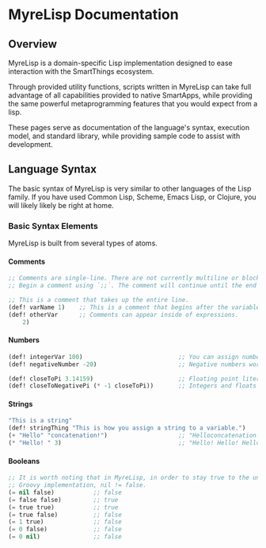 # MyreLisp Documentation

## Overview
MyreLisp is a domain-specific Lisp implementation designed to ease interaction 
with the SmartThings ecosystem.

Through provided utility functions, scripts written in MyreLisp can take full
advantage of all capabilities provided to native SmartApps, while providing
the same powerful metaprogramming features that you would expect from a lisp.

These pages serve as documentation of the language's syntax, execution model,
and standard library, while providing sample code to assist with development.

## Language Syntax
The basic syntax of MyreLisp is very similar to other languages of the Lisp
family. If you have used Common Lisp, Scheme, Emacs Lisp, or Clojure, you will
likely likely be right at home.

### Basic Syntax Elements
MyreLisp is built from several types of atoms.

#### Comments
```lisp
;; Comments are single-line. There are not currently multiline or block comments.
;; Begin a comment using `;;`. The comment will continue until the end of the line.

;; This is a comment that takes up the entire line.
(def! varName 1)    ;; This is a comment that begins after the variable definition expression.
(def! otherVar      ;; Comments can appear inside of expressions.
    2)
```

#### Numbers
```lisp
(def! integerVar 100)                           ;; You can assign numbers to variables.
(def! negativeNumber -20)                       ;; Negative numbers work as you might expect.

(def! closeToPi 3.14159)                        ;; Floating point literals work just like integers.
(def! closeToNegativePi (* -1 closeToPi))       ;; Integers and floats generally work together without fuss.
```

#### Strings
```lisp
"This is a string"
(def! stringThing "This is how you assign a string to a variable.")
(+ "Hello" "concatenation!")                    ;; "Helloconcatenation!"
(* "Hello! " 3)                                 ;; "Hello! Hello! Hello! "
```

#### Booleans
```lisp
;; It is worth noting that in MyreLisp, in order to stay true to the underlying
;; Groovy implementation, nil != false.
(= nil false)           ;; false
(= false false)         ;; true
(= true true)           ;; true
(= true false)          ;; false
(= 1 true)              ;; false
(= 0 false)             ;; false
(= 0 nil)               ;; false
```
